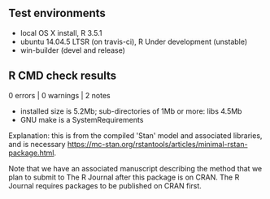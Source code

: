 ## Test environments

* local OS X install, R 3.5.1
* ubuntu 14.04.5 LTSR (on travis-ci), R Under development (unstable)
* win-builder (devel and release)

## R CMD check results

0 errors | 0 warnings | 2 notes

* installed size is  5.2Mb; sub-directories of 1Mb or more: libs 4.5Mb
* GNU make is a SystemRequirements

Explanation: this is from the compiled 'Stan' model and associated libraries, and is necessary https://mc-stan.org/rstantools/articles/minimal-rstan-package.html.

Note that we have an associated manuscript describing the method
that we plan to submit to The R Journal after this package is on CRAN.
The R Journal requires packages to be published on CRAN first.
